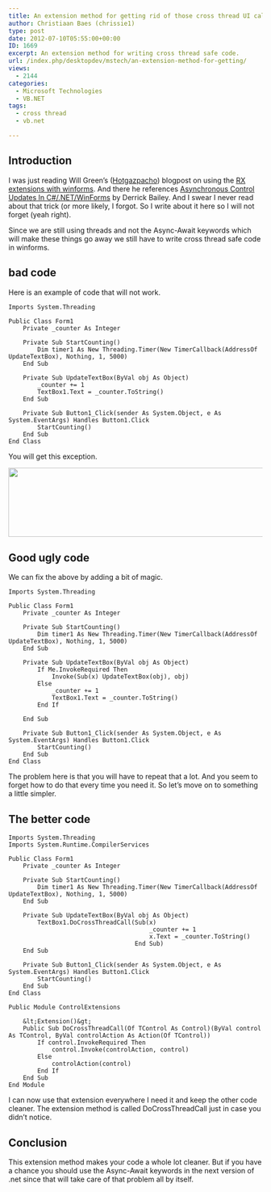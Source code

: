 ```yaml
---
title: An extension method for getting rid of those cross thread UI calls in winforms
author: Christiaan Baes (chrissie1)
type: post
date: 2012-07-10T05:55:00+00:00
ID: 1669
excerpt: An extension method for writing cross thread safe code.
url: /index.php/desktopdev/mstech/an-extension-method-for-getting/
views:
  - 2144
categories:
  - Microsoft Technologies
  - VB.NET
tags:
  - cross thread
  - vb.net

---
```

## Introduction

I was just reading Will Green&#8217;s ([Hotgazpacho][1]) blogpost on using the [RX extensions with winforms][2]. And there he references [Asynchronous Control Updates In C#/.NET/WinForms][3] by Derrick Bailey. And I swear I never read about that trick (or more likely, I forgot. So I write about it here so I will not forget (yeah right).

Since we are still using threads and not the Async-Await keywords which will make these things go away we still have to write cross thread safe code in winforms. 

## bad code

Here is an example of code that will not work.

```vbnet
Imports System.Threading

Public Class Form1
    Private _counter As Integer

    Private Sub StartCounting()
        Dim timer1 As New Threading.Timer(New TimerCallback(AddressOf UpdateTextBox), Nothing, 1, 5000)
    End Sub

    Private Sub UpdateTextBox(ByVal obj As Object)
        _counter += 1
        TextBox1.Text = _counter.ToString()
    End Sub

    Private Sub Button1_Click(sender As System.Object, e As System.EventArgs) Handles Button1.Click
        StartCounting()
    End Sub
End Class
```
You will get this exception.

<div class="image_block">
  <a href="/wp-content/uploads/users/chrissie1/crossthread/threading1.png?mtime=1341905293"><img alt="" src="/wp-content/uploads/users/chrissie1/crossthread/threading1.png?mtime=1341905293" width="965" height="137" /></a>
</div>

## Good ugly code

We can fix the above by adding a bit of magic.

```vbnet
Imports System.Threading

Public Class Form1
    Private _counter As Integer

    Private Sub StartCounting()
        Dim timer1 As New Threading.Timer(New TimerCallback(AddressOf UpdateTextBox), Nothing, 1, 5000)
    End Sub

    Private Sub UpdateTextBox(ByVal obj As Object)
        If Me.InvokeRequired Then
            Invoke(Sub(x) UpdateTextBox(obj), obj)
        Else
            _counter += 1
            TextBox1.Text = _counter.ToString()
        End If
        
    End Sub

    Private Sub Button1_Click(sender As System.Object, e As System.EventArgs) Handles Button1.Click
        StartCounting()
    End Sub
End Class
```
The problem here is that you will have to repeat that a lot. And you seem to forget how to do that every time you need it. So let&#8217;s move on to something a little simpler.

## The better code

```vbnet
Imports System.Threading
Imports System.Runtime.CompilerServices

Public Class Form1
    Private _counter As Integer

    Private Sub StartCounting()
        Dim timer1 As New Threading.Timer(New TimerCallback(AddressOf UpdateTextBox), Nothing, 1, 5000)
    End Sub

    Private Sub UpdateTextBox(ByVal obj As Object)
        TextBox1.DoCrossThreadCall(Sub(x)
                                       _counter += 1
                                       x.Text = _counter.ToString()
                                   End Sub)
    End Sub

    Private Sub Button1_Click(sender As System.Object, e As System.EventArgs) Handles Button1.Click
        StartCounting()
    End Sub
End Class

Public Module ControlExtensions

    &lt;Extension()&gt;
    Public Sub DoCrossThreadCall(Of TControl As Control)(ByVal control As TControl, ByVal controlAction As Action(Of TControl))
        If control.InvokeRequired Then
            control.Invoke(controlAction, control)
        Else
            controlAction(control)
        End If
    End Sub
End Module
```
I can now use that extension everywhere I need it and keep the other code cleaner. The extension method is called DoCrossThreadCall just in case you didn&#8217;t notice.

## Conclusion

This extension method makes your code a whole lot cleaner. But if you have a chance you should use the Async-Await keywords in the next version of .net since that will take care of that problem all by itself.

 [1]: http://hotgazpacho.org/
 [2]: http://hotgazpacho.org/2012/07/reactive-extensions-with-winforms/
 [3]: http://lostechies.com/derickbailey/2011/01/24/asynchronous-control-updates-in-c-net-winforms/